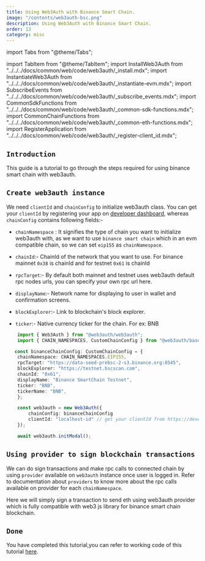```yaml
---
title: Using Web3Auth with Binance Smart Chain.
image: "/contents/web3auth-bsc.png"
description: Using Web3Auth with Binance Smart Chain.
order: 13
category: misc
---
```


import Tabs from "@theme/Tabs";

import TabItem from "@theme/TabItem";
import InstallWeb3Auth from "../../../docs/common/web/code/web3auth/_install.mdx";
import InstantiateWeb3Auth from "../../../docs/common/web/code/web3auth/_instantiate-evm.mdx";
import SubscribeEvents from "../../../docs/common/web/code/web3auth/_subscribe_events.mdx";
import CommonSdkFunctions from "../../../docs/common/web/code/web3auth/_common-sdk-functions.mdx";
import CommonChainFunctions from "../../../docs/common/web/code/web3auth/_common-eth-functions.mdx";
import RegisterApplication from "../../../docs/common/web/code/web3auth/_register-client_id.mdx";


## `Introduction`

This guide is a tutorial to go through the steps required for using binance smart chain with web3auth.

<RegisterApplication/>

<InstallWeb3Auth/>

## `Create web3auth instance`

We need `clientId` and `chainConfig` to initialize web3auth class. You can get your `clientId` by registering your app on [developer dashboard](https://developer.web3auth.io), whereas `chainConfig` contains following fields:-


 - `chainNamespace` : It  signifies the type of chain you want to initialize web3auth with, as we want to use `binance smart chain` which in an evm compatible chain,  so we can set `eip155` as `chainNamespace`.

- `chainId`:- ChainId of the network that you want to use. For binance mainnet `0x38` is chainId and for testnet `0x61` is chainId

- `rpcTarget`:- By default both mainnet and testnet uses web3auth default rpc nodes urls, you can specify your own rpc url here.

- `displayName`:- Network name for displaying to user in wallet and confirmation screens.

- `blockExplorer`:- Link to blockchain's block explorer.

- `ticker`:- Native currency ticker for the chain. For ex: BNB


```ts
    import { Web3Auth } from "@web3auth/web3auth";
    import { CHAIN_NAMESPACES, CustomChainConfig } from "@web3auth/base";

   const binanceChainConfig: CustomChainConfig = {
    chainNamespace: CHAIN_NAMESPACES.EIP155,
    rpcTarget: "https://data-seed-prebsc-2-s3.binance.org:8545",
    blockExplorer: "https://testnet.bscscan.com",
    chainId: "0x61",
    displayName: "Binance SmartChain Testnet",
    ticker: "BNB",
    tickerName: "BNB",
    };

    const web3auth = new Web3Auth({
        chainConfig: binanceChainConfig
        clientId: "localhost-id" // get your clientId from https://developer.web3auth.io
    });

    await web3auth.initModal();

```

<SubscribeEvents/>

<InstantiateWeb3Auth/>

<CommonSdkFunctions/>

## `Using provider to sign blockchain transactions`

We can do sign transactions and make rpc calls to connected chain by using `provider` available on `web3auth` instance once user is logged in. Refer to documentation about `providers` to know more about the rpc calls available on provider for each `chainNamespace`.

Here we will simply sign a transaction to send eth using web3auth provider which is fully compatible with web3 js library for binance smart chain blockchain.

<CommonChainFunctions/>

## `Done`

You have completed this tutorial,you can refer to working code of this tutorial [here]("https://github.com/Web3Auth/Web3Auth/examples/vue-app/src/chains/binance.vue").
